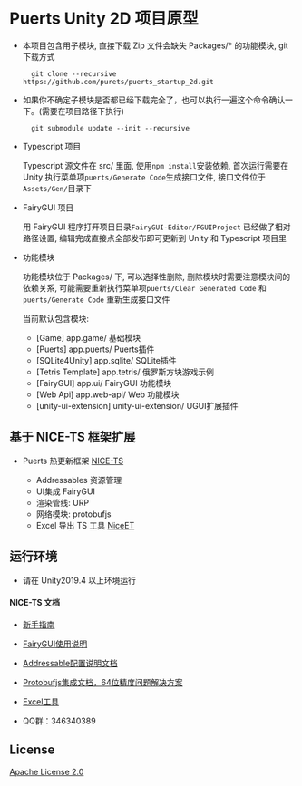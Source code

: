 # Puerts Unity 2D 项目原型

- 本项目包含用子模块, 直接下载 Zip 文件会缺失 Packages/* 的功能模块, git 下载方式

        git clone --recursive https://github.com/purets/puerts_startup_2d.git
    
- 如果你不确定子模块是否都已经下载完全了，也可以执行一遍这个命令确认一下。(需要在项目路径下执行)

        git submodule update --init --recursive
    
- Typescript 项目

  Typescript 源文件在 src/ 里面, 使用`npm install`安装依赖, 首次运行需要在 Unity 执行菜单项`puerts/Generate Code`生成接口文件, 接口文件位于`Assets/Gen/`目录下

- FairyGUI 项目 

  用 FairyGUI 程序打开项目目录`FairyGUI-Editor/FGUIProject` 已经做了相对路径设置, 编辑完成直接点全部发布即可更新到 Unity 和 Typescript 项目里
  
- 功能模块

  功能模块位于 Packages/ 下, 可以选择性删除, 删除模块时需要注意模块间的依赖关系, 可能需要重新执行菜单项`puerts/Clear Generated Code` 和 `puerts/Generate Code` 重新生成接口文件
  
  当前默认包含模块:
  
  * [Game] app.game/ 基础模块
  * [Puerts] app.puerts/ Puerts插件
  * [SQLite4Unity] app.sqlite/ SQLite插件
  * [Tetris Template] app.tetris/ 俄罗斯方块游戏示例
  * [FairyGUI] app.ui/ FairyGUI 功能模块
  * [Web Api] app.web-api/ Web 功能模块
  * [unity-ui-extension] unity-ui-extension/ UGUI扩展插件

    
## 基于 NICE-TS 框架扩展

- Puerts 热更新框架 [NICE-TS](https://github.com/Justin-sky/Nice-TS)

  * Addressables 资源管理
  * UI集成 FairyGUI
  * 渲染管线: URP
  * 网络模块: protobufjs
  * Excel 导出 TS 工具 [NiceET](https://github.com/Justin-sky/Nice-ET/tree/master/Tools/ExcelExporter)


## 运行环境

- 请在 Unity2019.4 以上环境运行


#### NICE-TS 文档

- [新手指南](https://zhuanlan.zhihu.com/p/206578729)

- [FairyGUI使用说明](https://zhuanlan.zhihu.com/p/213926253)

- [Addressable配置说明文档](https://zhuanlan.zhihu.com/p/184846532)

- [Protobufjs集成文档，64位精度问题解决方案](https://zhuanlan.zhihu.com/p/205342984)

- [Excel工具](https://zhuanlan.zhihu.com/p/216183764)

- QQ群：346340389



## License

[Apache License 2.0](LICENSE)
